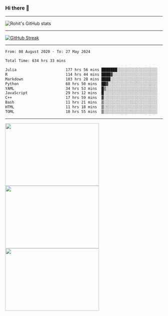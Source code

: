 ### Hi there 👋

<hr/>

![Rohit's GitHub stats](https://github-readme-stats.vercel.app/api?username=RohitRathore1&show_icons=true&theme=transparent)

<hr/>

[![GitHub Streak](http://github-readme-streak-stats.herokuapp.com?user=RohitRathore1&theme=dark&mode=weekly)](https://git.io/streak-stats)

<hr/>

<!--START_SECTION:waka-->

```txt
From: 08 August 2020 - To: 27 May 2024

Total Time: 634 hrs 33 mins

Julia                      177 hrs 56 mins ███████░░░░░░░░░░░░░░░░░░   28.04 %
R                          114 hrs 44 mins ████▓░░░░░░░░░░░░░░░░░░░░   18.08 %
Markdown                   103 hrs 28 mins ████░░░░░░░░░░░░░░░░░░░░░   16.31 %
Python                     68 hrs 50 mins  ██▓░░░░░░░░░░░░░░░░░░░░░░   10.85 %
YAML                       34 hrs 53 mins  █▒░░░░░░░░░░░░░░░░░░░░░░░   05.50 %
JavaScript                 29 hrs 12 mins  █░░░░░░░░░░░░░░░░░░░░░░░░   04.60 %
C++                        17 hrs 59 mins  ▓░░░░░░░░░░░░░░░░░░░░░░░░   02.83 %
Bash                       11 hrs 21 mins  ▒░░░░░░░░░░░░░░░░░░░░░░░░   01.79 %
HTML                       11 hrs 18 mins  ▒░░░░░░░░░░░░░░░░░░░░░░░░   01.78 %
TOML                       10 hrs 55 mins  ▒░░░░░░░░░░░░░░░░░░░░░░░░   01.72 %
```

<!--END_SECTION:waka-->

<hr/>

<p>
  <img src="https://wakatime.com/share/@TeAmp0is0N/0205e68a-e5ed-48bf-b870-3c94c1fa77d3.svg" width="300" height="200">
  <img src="https://wakatime.com/share/@TeAmp0is0N/3935ee43-08a3-493e-8b95-60c1f9204b15.svg" width="300" height="200">
  <img src="https://wakatime.com/share/@TeAmp0is0N/8717aacc-7340-44e0-abb1-987dc9823fcd.svg" width="300" height="200">
</p>




